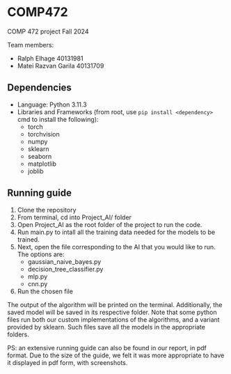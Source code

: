 # COMP472
COMP 472 project Fall 2024

Team members:
- Ralph Elhage 40131981
- Matei Razvan Garila 40131709

## Dependencies

- Language: Python 3.11.3
- Libraries and Frameworks (from root, use `pip install <dependency>` cmd to install the following):
    - torch
    - torchvision
    - numpy
    - sklearn
    - seaborn
    - matplotlib
    - joblib

## Running guide

1. Clone the repository
2. From terminal, cd into Project_AI/ folder
3. Open Project_AI as the root folder of the project to run the code.
4. Run main.py to intall all the training data needed for the models to be trained.
5. Next, open the file corresponding to the AI that you would like to run. The options are:
   - gaussian_naive_bayes.py
   - decision_tree_classifier.py
   - mlp.py
   - cnn.py
6. Run the chosen file

The output of the algorithm will be printed on the terminal. Additionally, the saved model will be saved in its respective folder.
Note that some python files run both our custom implementations of the algorithms, and a variant provided by sklearn. Such files save all the models in the appropriate folders.

PS: an extensive running guide can also be found in our report, in pdf format. Due to the size of the guide, we felt it was more appropriate to have it displayed in pdf form, with screenshots.
